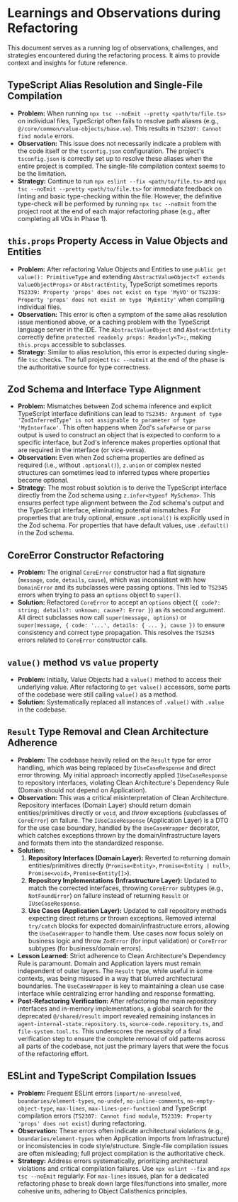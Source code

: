 # Learnings and Observations during Refactoring

This document serves as a running log of observations, challenges, and strategies encountered during the refactoring process. It aims to provide context and insights for future reference.

## TypeScript Alias Resolution and Single-File Compilation

- **Problem:** When running `npx tsc --noEmit --pretty <path/to/file.ts>` on individual files, TypeScript often fails to resolve path aliases (e.g., `@/core/common/value-objects/base.vo`). This results in `TS2307: Cannot find module` errors.
- **Observation:** This issue does not necessarily indicate a problem with the code itself or the `tsconfig.json` configuration. The project's `tsconfig.json` is correctly set up to resolve these aliases when the entire project is compiled. The single-file compilation context seems to be the limitation.
- **Strategy:** Continue to run `npx eslint --fix <path/to/file.ts>` and `npx tsc --noEmit --pretty <path/to/file.ts>` for immediate feedback on linting and basic type-checking within the file. However, the definitive type-check will be performed by running `npx tsc --noEmit` from the project root at the end of each major refactoring phase (e.g., after completing all VOs in Phase 1).

## `this.props` Property Access in Value Objects and Entities

- **Problem:** After refactoring Value Objects and Entities to use `public get value(): PrimitiveType` and extending `AbstractValueObject<T extends ValueObjectProps>` or `AbstractEntity`, TypeScript sometimes reports `TS2339: Property 'props' does not exist on type 'MyVO'` or `TS2339: Property 'props' does not exist on type 'MyEntity'` when compiling individual files.
- **Observation:** This error is often a symptom of the same alias resolution issue mentioned above, or a caching problem with the TypeScript language server in the IDE. The `AbstractValueObject` and `AbstractEntity` correctly define `protected readonly props: Readonly<T>;`, making `this.props` accessible to subclasses.
- **Strategy:** Similar to alias resolution, this error is expected during single-file `tsc` checks. The full project `tsc --noEmit` at the end of the phase is the authoritative source for type correctness.

## Zod Schema and Interface Type Alignment

- **Problem:** Mismatches between Zod schema inference and explicit TypeScript interface definitions can lead to `TS2345: Argument of type 'ZodInferredType' is not assignable to parameter of type 'MyInterface'`. This often happens when Zod's `safeParse` or `parse` output is used to construct an object that is expected to conform to a specific interface, but Zod's inference makes properties optional that are required in the interface (or vice-versa).
- **Observation:** Even when Zod schema properties are defined as required (i.e., without `.optional()`), `z.union` or complex nested structures can sometimes lead to inferred types where properties become optional.
- **Strategy:** The most robust solution is to derive the TypeScript interface directly from the Zod schema using `z.infer<typeof MySchema>`. This ensures perfect type alignment between the Zod schema's output and the TypeScript interface, eliminating potential mismatches. For properties that are truly optional, ensure `.optional()` is explicitly used in the Zod schema. For properties that have default values, use `.default()` in the Zod schema.

## CoreError Constructor Refactoring

- **Problem:** The original `CoreError` constructor had a flat signature (`message`, `code`, `details`, `cause`), which was inconsistent with how `DomainError` and its subclasses were passing options. This led to `TS2345` errors when trying to pass an `options` object to `super()`.
- **Solution:** Refactored `CoreError` to accept an `options` object (`{ code?: string; details?: unknown; cause?: Error }`) as its second argument. All direct subclasses now call `super(message, options)` or `super(message, { code: '...', details: { ... }, cause })` to ensure consistency and correct type propagation. This resolves the `TS2345` errors related to `CoreError` constructor calls.

## `value()` method vs `value` property

- **Problem:** Initially, Value Objects had a `value()` method to access their underlying value. After refactoring to `get value()` accessors, some parts of the codebase were still calling `value()` as a method.
- **Solution:** Systematically replaced all instances of `.value()` with `.value` in the codebase.

## `Result` Type Removal and Clean Architecture Adherence

- **Problem:** The codebase heavily relied on the `Result` type for error handling, which was being replaced by `IUseCaseResponse` and direct error throwing. My initial approach incorrectly applied `IUseCaseResponse` to repository interfaces, violating Clean Architecture's Dependency Rule (Domain should not depend on Application).
- **Observation:** This was a critical misinterpretation of Clean Architecture. Repository interfaces (Domain Layer) should return domain entities/primitives directly or `void`, and *throw* exceptions (subclasses of `CoreError`) on failure. The `IUseCaseResponse` (Application Layer) is a DTO for the use case boundary, handled by the `UseCaseWrapper` decorator, which catches exceptions thrown by the domain/infrastructure layers and formats them into the standardized response.
- **Solution:**
    1.  **Repository Interfaces (Domain Layer):** Reverted to returning domain entities/primitives directly (`Promise<Entity>`, `Promise<Entity | null>`, `Promise<void>`, `Promise<Entity[]>`).
    2.  **Repository Implementations (Infrastructure Layer):** Updated to match the corrected interfaces, throwing `CoreError` subtypes (e.g., `NotFoundError`) on failure instead of returning `Result` or `IUseCaseResponse`.
    3.  **Use Cases (Application Layer):** Updated to call repository methods expecting direct returns or thrown exceptions. Removed internal `try/catch` blocks for expected domain/infrastructure errors, allowing the `UseCaseWrapper` to handle them. Use cases now focus solely on business logic and throw `ZodError` (for input validation) or `CoreError` subtypes (for business/domain errors).
- **Lesson Learned:** Strict adherence to Clean Architecture's Dependency Rule is paramount. Domain and Application layers must remain independent of outer layers. The `Result` type, while useful in some contexts, was being misused in a way that blurred architectural boundaries. The `UseCaseWrapper` is key to maintaining a clean use case interface while centralizing error handling and response formatting.
- **Post-Refactoring Verification:** After refactoring the main repository interfaces and in-memory implementations, a global search for the deprecated `@/shared/result` import revealed remaining instances in `agent-internal-state.repository.ts`, `source-code.repository.ts`, and `file-system.tool.ts`. This underscores the necessity of a final verification step to ensure the complete removal of old patterns across all parts of the codebase, not just the primary layers that were the focus of the refactoring effort.

## ESLint and TypeScript Compilation Issues

- **Problem:** Frequent ESLint errors (`import/no-unresolved`, `boundaries/element-types`, `no-undef`, `no-inline-comments`, `no-empty-object-type`, `max-lines`, `max-lines-per-function`) and TypeScript compilation errors (`TS2307: Cannot find module`, `TS2339: Property 'props' does not exist`) during refactoring.
- **Observation:** These errors often indicate architectural violations (e.g., `boundaries/element-types` when Application imports from Infrastructure) or inconsistencies in code style/structure. Single-file compilation issues are often misleading; full project compilation is the authoritative check.
- **Strategy:** Address errors systematically, prioritizing architectural violations and critical compilation failures. Use `npx eslint --fix` and `npx tsc --noEmit` regularly. For `max-lines` issues, plan for a dedicated refactoring phase to break down large files/functions into smaller, more cohesive units, adhering to Object Calisthenics principles.
